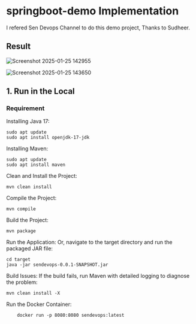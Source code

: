 # springboot-demo Implementation 

I refered Sen Devops Channel to do this demo project, Thanks to Sudheer.

## Result

![Screenshot 2025-01-25 142955](https://github.com/user-attachments/assets/7b23ae1a-9541-4caa-a658-0374f81bee99)

![Screenshot 2025-01-25 143650](https://github.com/user-attachments/assets/657a7508-5b83-4f1e-b562-8fe1a0420c4a)


## 1. Run in the Local
### Requirement
Installing Java 17:

    sudo apt update
    sudo apt install openjdk-17-jdk

Installing Maven:
    
    sudo apt update
    sudo apt install maven



Clean and Install the Project:

    mvn clean install


Compile the Project:

    mvn compile

Build the Project:

    mvn package

Run the Application:
Or, navigate to the target directory and run the packaged JAR file:
    
    cd target
    java -jar sendevops-0.0.1-SNAPSHOT.jar


Build Issues:
If the build fails, run Maven with detailed logging to diagnose the problem:

    mvn clean install -X


Run the Docker Container:

        docker run -p 8080:8080 sendevops:latest

        
